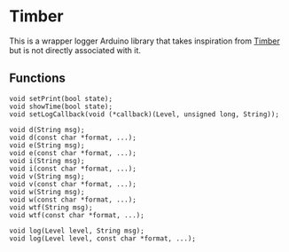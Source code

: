# Timber
This is a wrapper logger Arduino library that takes inspiration from [Timber](https://github.com/JakeWharton/timber) but is not directly associated with it.


## Functions

```
void setPrint(bool state);
void showTime(bool state);
void setLogCallback(void (*callback)(Level, unsigned long, String));

void d(String msg);
void d(const char *format, ...);
void e(String msg);
void e(const char *format, ...);
void i(String msg);
void i(const char *format, ...);
void v(String msg);
void v(const char *format, ...);
void w(String msg);
void w(const char *format, ...);
void wtf(String msg);
void wtf(const char *format, ...);

void log(Level level, String msg);
void log(Level level, const char *format, ...);
```
